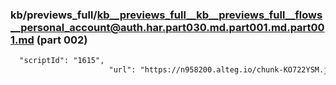 ### kb/previews_full/kb__previews_full__kb__previews_full__flows__personal_account@auth.har.part030.md.part001.md.part001.md (part 002)

```md
  "scriptId": "1615",
                      "url": "https://n958200.alteg.io/chunk-KO722YSM.js",
                
```

```
